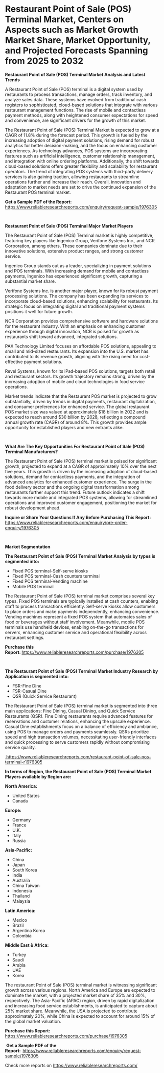 <p><h1>Restaurant Point of Sale (POS) Terminal Market, Centers on Aspects such as Market Growth Market Share, Market Opportunity, and Projected Forecasts Spanning from 2025 to 2032</h1></p><p><strong>Restaurant Point of Sale (POS) Terminal Market Analysis and Latest Trends</strong></p>
<p><p>A Restaurant Point of Sale (POS) terminal is a digital system used by restaurants to process transactions, manage orders, track inventory, and analyze sales data. These systems have evolved from traditional cash registers to sophisticated, cloud-based solutions that integrate with various restaurant management functions. The rise of mobile and contactless payment methods, along with heightened consumer expectations for speed and convenience, are significant drivers for the growth of this market.</p><p>The Restaurant Point of Sale (POS) Terminal Market is expected to grow at a CAGR of 11.8% during the forecast period. This growth is fueled by the increasing adoption of digital payment solutions, rising demand for robust analytics for better decision-making, and the focus on enhancing customer experiences. As technology advances, POS systems are incorporating features such as artificial intelligence, customer relationship management, and integration with online ordering platforms. Additionally, the shift towards cloud-based solutions offers greater flexibility and scalability for restaurant operators. The trend of integrating POS systems with third-party delivery services is also gaining traction, allowing restaurants to streamline operations further and increase their reach. Overall, innovation and adaptation to market needs are set to drive the continued expansion of the Restaurant POS terminal market.</p></p>
<p><strong>Get a Sample PDF of the Report:&nbsp;</strong> <a href="https://www.reliableresearchreports.com/enquiry/request-sample/1976305?utm_campaign=2380&utm_medium=2&utm_source=Github&utm_content=ia&utm_term=13022025&utm_id=restaurant-point-of-sale-pos-terminal">https://www.reliableresearchreports.com/enquiry/request-sample/1976305</a></p>
<p>&nbsp;</p>
<p><strong>Restaurant Point of Sale (POS) Terminal Major Market Players</strong></p>
<p><p>The Restaurant Point of Sale (POS) Terminal market is highly competitive, featuring key players like Ingenico Group, Verifone Systems Inc., and NCR Corporation, among others. These companies dominate due to their innovative solutions, extensive product ranges, and strong customer service.</p><p>Ingenico Group stands out as a leader, specializing in payment solutions and POS terminals. With increasing demand for mobile and contactless payments, Ingenico has experienced significant growth, capturing a substantial market share.</p><p>Verifone Systems Inc. is another major player, known for its robust payment processing solutions. The company has been expanding its services to incorporate cloud-based solutions, enhancing scalability for restaurants. Its strategic focus on integrating digital and traditional payment systems positions it well for future growth.</p><p>NCR Corporation provides comprehensive software and hardware solutions for the restaurant industry. With an emphasis on enhancing customer experience through digital innovation, NCR is poised for growth as restaurants shift toward advanced, integrated solutions.</p><p>PAX Technology Limited focuses on affordable POS solutions, appealing to small and mid-sized restaurants. Its expansion into the U.S. market has contributed to its revenue growth, aligning with the rising need for cost-effective payment solutions.</p><p>Revel Systems, known for its iPad-based POS solutions, targets both retail and restaurant sectors. Its growth trajectory remains strong, driven by the increasing adoption of mobile and cloud technologies in food service operations.</p><p>Market trends indicate that the Restaurant POS market is projected to grow substantially, driven by trends in digital payments, restaurant digitalization, and consumer preferences for enhanced service. The global restaurant POS market size was valued at approximately $18 billion in 2022 and is expected to reach around $30 billion by 2028, reflecting a compound annual growth rate (CAGR) of around 8%. This growth provides ample opportunity for established players and new entrants alike.</p></p>
<p>&nbsp;</p>
<p><strong>What Are The Key Opportunities For Restaurant Point of Sale (POS) Terminal Manufacturers?</strong></p>
<p><p>The Restaurant Point of Sale (POS) terminal market is poised for significant growth, projected to expand at a CAGR of approximately 10% over the next five years. This growth is driven by the increasing adoption of cloud-based solutions, demand for contactless payments, and the integration of advanced analytics for enhanced customer experience. The surge in the food delivery sector and the ongoing digital transformation among restaurants further support this trend. Future outlook indicates a shift towards more mobile and integrated POS systems, allowing for streamlined operations and improved customer engagement, positioning the market for robust development ahead.</p></p>
<p><strong>Inquire or Share Your Questions If Any Before Purchasing This Report:</strong> <a href="https://www.reliableresearchreports.com/enquiry/pre-order-enquiry/1976305?utm_campaign=2380&utm_medium=2&utm_source=Github&utm_content=ia&utm_term=13022025&utm_id=restaurant-point-of-sale-pos-terminal">https://www.reliableresearchreports.com/enquiry/pre-order-enquiry/1976305</a></p>
<p>&nbsp;</p>
<p><strong>Market Segmentation</strong></p>
<p><strong>The Restaurant Point of Sale (POS) Terminal Market Analysis by types is segmented into:</strong></p>
<p><ul><li>Fixed POS terminal-Self-serve kiosks</li><li>Fixed POS terminal-Cash counters terminal</li><li>Fixed POS terminal-Vending machine</li><li>Mobile POS terminal</li></ul></p>
<p><p>The Restaurant Point of Sale (POS) terminal market comprises several key types. Fixed POS terminals are typically installed at cash counters, enabling staff to process transactions efficiently. Self-serve kiosks allow customers to place orders and make payments independently, enhancing convenience. Vending machines represent a fixed POS system that automates sales of food or beverages without staff involvement. Meanwhile, mobile POS terminals use handheld devices, enabling on-the-go transactions for servers, enhancing customer service and operational flexibility across restaurant settings.</p></p>
<p><strong>Purchase this Report:&nbsp;</strong><a href="https://www.reliableresearchreports.com/purchase/1976305?utm_campaign=2380&utm_medium=2&utm_source=Github&utm_content=ia&utm_term=13022025&utm_id=restaurant-point-of-sale-pos-terminal">https://www.reliableresearchreports.com/purchase/1976305</a></p>
<p>&nbsp;</p>
<p><strong>The Restaurant Point of Sale (POS) Terminal Market Industry Research by Application is segmented into:</strong></p>
<p><ul><li>FSR-Fine Dine</li><li>FSR-Casual Dine</li><li>QSR (Quick Service Restaurant)</li></ul></p>
<p><p>The Restaurant Point of Sale (POS) terminal market is segmented into three main applications: Fine Dining, Casual Dining, and Quick Service Restaurants (QSR). Fine Dining restaurants require advanced features for reservations and customer relations, enhancing the upscale experience. Casual Dine establishments focus on a balance of efficiency and ambiance, using POS to manage orders and payments seamlessly. QSRs prioritize speed and high transaction volumes, necessitating user-friendly interfaces and quick processing to serve customers rapidly without compromising service quality.</p></p>
<p><a href="https://www.reliableresearchreports.com/restaurant-point-of-sale-pos-terminal-r1976305?utm_campaign=2380&utm_medium=2&utm_source=Github&utm_content=ia&utm_term=13022025&utm_id=restaurant-point-of-sale-pos-terminal">&nbsp;https://www.reliableresearchreports.com/restaurant-point-of-sale-pos-terminal-r1976305</a></p>
<p><strong>In terms of Region, the Restaurant Point of Sale (POS) Terminal Market Players available by Region are:</strong></p>
<p>
    <p> <strong> North America: </strong>
        <ul>
            <li>United States</li>
            <li>Canada</li>
        </ul>
        </p> 
    <p> <strong> Europe: </strong>
        <ul>
            <li>Germany</li>
            <li>France</li>
            <li>U.K.</li>
            <li>Italy</li>
            <li>Russia</li>
        </ul>
        </p> 
    <p> <strong> Asia-Pacific: </strong>
        <ul>
            <li>China</li>
            <li>Japan</li>
            <li>South Korea</li>
            <li>India</li>
            <li>Australia</li>
            <li>China Taiwan</li>
            <li>Indonesia</li>
            <li>Thailand</li>
            <li>Malaysia</li>
        </ul>
        </p> 
    <p> <strong> Latin America: </strong>
        <ul>
            <li>Mexico</li>
            <li>Brazil</li>
            <li>Argentina Korea</li>
            <li>Colombia</li>
        </ul>
        </p> 
    <p> <strong> Middle East & Africa: </strong>
        <ul>
            <li>Turkey</li>
            <li>Saudi</li>
            <li>Arabia</li>
            <li>UAE</li>
            <li>Korea</li>
        </ul>
    </p>
    </p>
<p><p>The restaurant Point of Sale (POS) terminal market is witnessing significant growth across various regions. North America and Europe are expected to dominate the market, with a projected market share of 35% and 30%, respectively. The Asia-Pacific (APAC) region, driven by rapid digitalization and increasing food service establishments, is anticipated to capture about 25% market share. Meanwhile, the USA is projected to contribute approximately 20%, while China is expected to account for around 15% of the global market valuation.</p></p>
<p><strong>Purchase this Report: </strong><a href="https://www.reliableresearchreports.com/purchase/1976305?utm_campaign=2380&utm_medium=2&utm_source=Github&utm_content=ia&utm_term=13022025&utm_id=restaurant-point-of-sale-pos-terminal">https://www.reliableresearchreports.com/purchase/1976305</a></p>
<p>&nbsp;<strong>Get a Sample PDF of the Report:&nbsp;&nbsp;</strong><a href="https://www.reliableresearchreports.com/enquiry/request-sample/1976305?utm_campaign=2380&utm_medium=2&utm_source=Github&utm_content=ia&utm_term=13022025&utm_id=restaurant-point-of-sale-pos-terminal">https://www.reliableresearchreports.com/enquiry/request-sample/1976305</a></p>
<p><strong></strong></p>
<p>Check more reports on <a href="https://www.reliableresearchreports.com/?utm_campaign=2380&utm_medium=2&utm_source=Github&utm_content=ia&utm_term=13022025&utm_id=restaurant-point-of-sale-pos-terminal">https://www.reliableresearchreports.com/</a></p>